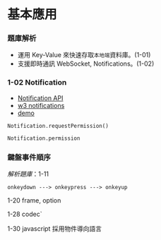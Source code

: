 # 基本應用

### 題庫解析

* 運用 Key-Value 來快速存取`本地端`資料庫。(1-01)
* 支援即時通訊 WebSocket, Notifications。(1-02)

### 1-02 Notification

* [Notification API](https://developer.mozilla.org/en-US/docs/Web/API/notification)
* [w3 notifications](https://www.w3.org/TR/notifications/)
* [demo](https://davidwalsh.name/demo/notifications-api.php)

```
Notification.requestPermission()
```

```
Notification.permission
```

### 鍵盤事件順序

*解析題庫*：1-11

`onkeydown ---> onkeypress ---> onkeyup`


1-20 frame, option


1-28 codec`

1-30 javascript 採用物件導向語言





